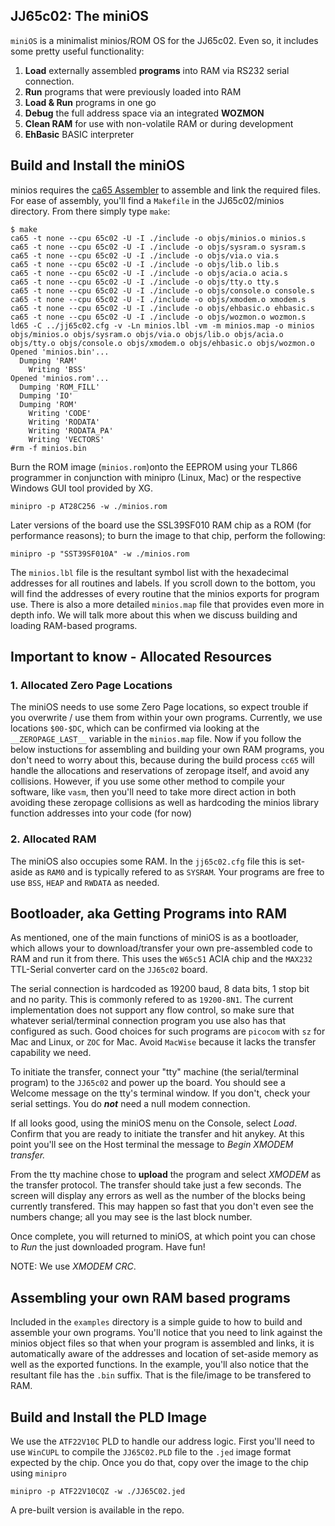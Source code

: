 
## JJ65c02: The miniOS

`miniOS` is a minimalist minios/ROM OS for the JJ65c02. Even so, it includes some pretty useful functionality:

1. __Load__ externally assembled __programs__ into RAM via RS232 serial connection.
2. __Run__ programs that were previously loaded into RAM
3. __Load & Run__ programs in one go
4. __Debug__ the full address space via an integrated __WOZMON__
5. __Clean RAM__ for use with non-volatile RAM or during development
6. __EhBasic__ BASIC interpreter


## Build and Install the miniOS

minios requires the [ca65 Assembler](https://cc65.github.io) to assemble
and link the required files. For ease of assembly, you'll find a `Makefile`
in the JJ65c02/minios directory. From there simply type `make`:

```
$ make
ca65 -t none --cpu 65c02 -U -I ./include -o objs/minios.o minios.s
ca65 -t none --cpu 65c02 -U -I ./include -o objs/sysram.o sysram.s
ca65 -t none --cpu 65c02 -U -I ./include -o objs/via.o via.s
ca65 -t none --cpu 65c02 -U -I ./include -o objs/lib.o lib.s
ca65 -t none --cpu 65c02 -U -I ./include -o objs/acia.o acia.s
ca65 -t none --cpu 65c02 -U -I ./include -o objs/tty.o tty.s
ca65 -t none --cpu 65c02 -U -I ./include -o objs/console.o console.s
ca65 -t none --cpu 65c02 -U -I ./include -o objs/xmodem.o xmodem.s
ca65 -t none --cpu 65c02 -U -I ./include -o objs/ehbasic.o ehbasic.s
ca65 -t none --cpu 65c02 -U -I ./include -o objs/wozmon.o wozmon.s
ld65 -C ../jj65c02.cfg -v -Ln minios.lbl -vm -m minios.map -o minios objs/minios.o objs/sysram.o objs/via.o objs/lib.o objs/acia.o objs/tty.o objs/console.o objs/xmodem.o objs/ehbasic.o objs/wozmon.o
Opened 'minios.bin'...
  Dumping 'RAM'
    Writing 'BSS'
Opened 'minios.rom'...
  Dumping 'ROM_FILL'
  Dumping 'IO'
  Dumping 'ROM'
    Writing 'CODE'
    Writing 'RODATA'
    Writing 'RODATA_PA'
    Writing 'VECTORS'
#rm -f minios.bin
```

Burn the ROM image (`minios.rom`)onto the EEPROM using your TL866 programmer in conjunction with minipro (Linux, Mac) or the respective Windows GUI tool provided by XG.

```
minipro -p AT28C256 -w ./minios.rom
```

Later versions of the board use the SSL39SF010 RAM chip as a ROM (for performance reasons); to burn the image to that chip, perform the following:

```
minipro -p "SST39SF010A" -w ./minios.rom
```

The `minios.lbl` file is the resultant symbol list with the hexadecimal addresses for all routines and labels. If you scroll down to the bottom, you will find the addresses of every routine that the minios exports for program use. There is also a more detailed `minios.map` file that provides even
more in depth info. We will talk more about this when we discuss
building and loading RAM-based programs.

## Important to know - Allocated Resources

### 1. Allocated Zero Page Locations

The miniOS needs to use some Zero Page locations, so expect trouble if you overwrite / use them from within your own programs. Currently, we use locations `$00-$DC`, which can be confirmed via looking at the
`__ZEROPAGE_LAST__` variable in the `minios.map` file. Now if you
follow the below instuctions for assembling and building your own
RAM programs, you don't need to worry about this, because during the
build process `cc65` will handle the allocations and reservations of
zeropage itself, and avoid any collisions. However, if you use some
other method to compile your software, like `vasm`, then you'll need
to take more direct action in both avoiding these zeropage collisions
as well as hardcoding the minios library function addresses into your
code (for now)

### 2. Allocated RAM

The miniOS also occupies some RAM. In the `jj65c02.cfg`
file this is set-aside as `RAM0` and is typically refered to as `SYSRAM`.
Your programs are free to use `BSS`, `HEAP` and `RWDATA` as needed.

## Bootloader, aka Getting Programs into RAM

As mentioned, one of the main functions of miniOS is as a bootloader,
which allows your to download/transfer your own pre-assembled code to
RAM and run it from there. This uses the `W65c51` ACIA chip and the
`MAX232` TTL-Serial converter card on the `JJ65c02` board.

The serial connection is hardcoded as 19200 baud, 8 data bits, 1 stop
bit and no parity. This is commonly refered to as `19200-8N1`. The
current implementation does not support any flow control, so make sure
that whatever serial/terminal connection program you use also has that
configured as such. Good choices for such programs are `picocom` with `sz` for Mac and Linux, or `ZOC` for Mac.
Avoid `MacWise` because it lacks the transfer capability we need.

To initiate the transfer, connect your "tty" machine (the serial/terminal
program) to the `JJ65c02` and power up the board. You should see a Welcome
message on the tty's terminal window. If you don't, check your serial
settings. You do ***not*** need a null modem connection.

If all looks good, using the miniOS menu on the Console, select *Load*.
Confirm that you are ready to
initiate the transfer and hit anykey. At this
point you'll see on the Host terminal the message to *Begin XMODEM transfer.*

From the tty machine chose to **upload** the program and select *XMODEM* as
the transfer protocol. The transfer should take just a few seconds. The
screen will display any errors as well as the number of the blocks being
currently transfered. This may happen so fast that you don't even see
the numbers change; all you may see is the last block number.

Once complete, you will returned to miniOS, at which point you can
chose to *Run* the just downloaded program. Have fun!

NOTE: We use *XMODEM CRC*.

## Assembling your own RAM based programs

Included in the `examples` directory is a simple guide to how
to build and assemble your own programs. You'll notice that you
need to link against the minios object files so that when your
program is assembled and links, it is automatically aware of the
addresses and location of set-aside memory as well as the exported
functions. In the example, you'll also notice that the resultant
file has the `.bin` suffix. That is the file/image to be transfered
to RAM.

## Build and Install the PLD Image

We use the `ATF22V10C` PLD to handle our address logic. First you'll
need to use `WinCUPL` to compile the `JJ65C02.PLD` file to the `.jed`
image format expected by the chip. Once you do that, copy over the
image to the chip using `minipro`

```
minipro -p ATF22V10CQZ -w ./JJ65C02.jed
```
A pre-built version is available in the repo.
